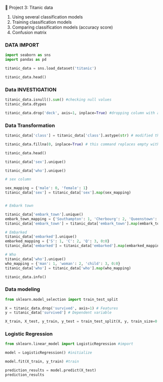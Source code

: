 🔢 Project 3: Titanic data
1. Using several classification models
2. Training classification models
3. Comparing classification models (accuracy score)
4. Confusion matrix

### DATA IMPORT

```py
import seaborn as sns
import pandas as pd

titanic_data = sns.load_dataset('titanic')

titanic_data.head()
```

### Data INVESTIGATION

```py
titanic_data.isnull().sum() #checking null values
titanic_data.dtypes
```

```py
titanic_data.drop('deck', axis=1, inplace=True) #dropping column with a lot of empty values
```

### Data Transformation

```py
titanic_data['class'] = titanic_data['class'].astype(str) # modified the object from category to string

titanic_data.fillna(0, inplace=True) # this command replaces empty with null values
```
```py
titanic_data.head()
```
```py
titanic_data['sex'].unique()
```
```py
titanic_data['who'].unique()
```
```py
# sex column

sex_mapping = {'male': 0, 'female': 1}
titanic_data['sex'] = titanic_data['sex'].map(sex_mapping)
```
```py

# Embark town

titanic_data['embark_town'].unique()
embark_town_mapping = {'Southampton': 1, 'Cherbourg': 2, 'Queenstown': 3, 0:0}
titanic_data['embark_town'] = titanic_data['embark_town'].map(embark_town_mapping)
```

```py
# Embarked
titanic_data['embarked'].unique()
embarked_mapping = {'S': 1, 'C': 2, 'Q': 3, 0:0}
titanic_data['embarked'] = titanic_data['embarked'].map(embarked_mapping)
```

```py
# Who
titanic_data['who'].unique()
who_mapping = {'man': 1, 'woman': 2, 'child': 3, 0:0}
titanic_data['who'] = titanic_data['who'].map(who_mapping)
```

```py
titanic_data.info()
```

### Data modeling ###

```py
from sklearn.model_selection import train_test_split

X = titanic_data.drop('survived', axis=1) # Features
y = titanic_data['survived'] # Dependent variable
```
```py
X_train, X_test, y_train, y_test = train_test_split(X, y, train_size=0.7)
```

### Logistic Regression ###

```py
from sklearn.linear_model import LogisticRegression #import
```
```py
model = LogisticRegression() #initialize
```
```py
model.fit(X_train, y_train) #train
```
```py
prediction_results = model.predict(X_test)
prediction_results
```












